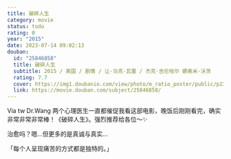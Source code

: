 ```yaml
---
title: 破碎人生
category: movie
status: todo
rating: 0
year: "2015"
date: 2023-07-14 09:02:13
douban:
  id: "25846858"
  title: 破碎人生
  subtitle: 2015 / 美国 / 剧情 / 让-马克·瓦雷 / 杰克·吉伦哈尔 娜奥米·沃茨
  rating: 7.7
  cover: https://img1.doubanio.com/view/photo/m_ratio_poster/public/p2359593888.jpg
  link: https://movie.douban.com/subject/25846858/
---
```


Via tw Dr.Wang 两个心理医生一直都催促我看这部电影，晚饭后刚刚看完，确实非常非常非常棒！《破碎人生》。强烈推荐给各位～✨

治愈吗？嗯…但更多的是真诚与真实…

「每个人呈现痛苦的方式都是独特的。」